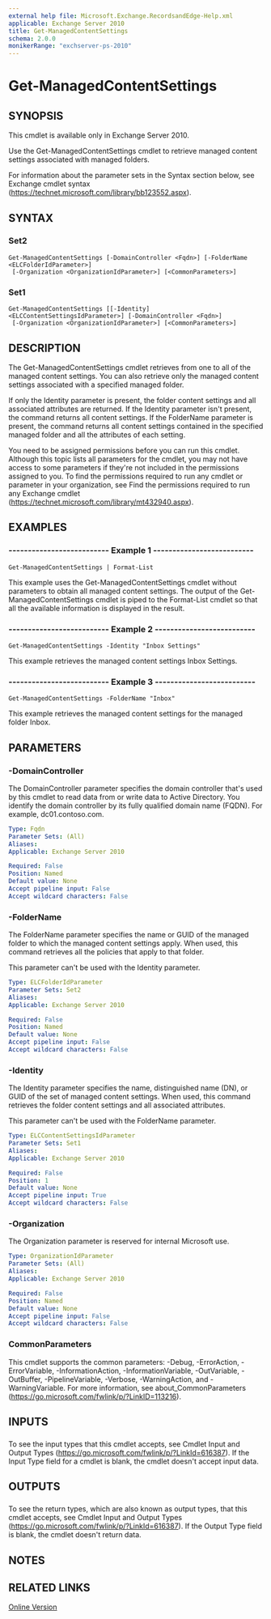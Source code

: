 ```yaml
---
external help file: Microsoft.Exchange.RecordsandEdge-Help.xml
applicable: Exchange Server 2010
title: Get-ManagedContentSettings
schema: 2.0.0
monikerRange: "exchserver-ps-2010"
---
```


# Get-ManagedContentSettings

## SYNOPSIS
This cmdlet is available only in Exchange Server 2010.

Use the Get-ManagedContentSettings cmdlet to retrieve managed content settings associated with managed folders.

For information about the parameter sets in the Syntax section below, see Exchange cmdlet syntax (https://technet.microsoft.com/library/bb123552.aspx).

## SYNTAX

### Set2
```
Get-ManagedContentSettings [-DomainController <Fqdn>] [-FolderName <ELCFolderIdParameter>]
 [-Organization <OrganizationIdParameter>] [<CommonParameters>]
```

### Set1
```
Get-ManagedContentSettings [[-Identity] <ELCContentSettingsIdParameter>] [-DomainController <Fqdn>]
 [-Organization <OrganizationIdParameter>] [<CommonParameters>]
```

## DESCRIPTION
The Get-ManagedContentSettings cmdlet retrieves from one to all of the managed content settings. You can also retrieve only the managed content settings associated with a specified managed folder.

If only the Identity parameter is present, the folder content settings and all associated attributes are returned. If the Identity parameter isn't present, the command returns all content settings. If the FolderName parameter is present, the command returns all content settings contained in the specified managed folder and all the attributes of each setting.

You need to be assigned permissions before you can run this cmdlet. Although this topic lists all parameters for the cmdlet, you may not have access to some parameters if they're not included in the permissions assigned to you. To find the permissions required to run any cmdlet or parameter in your organization, see Find the permissions required to run any Exchange cmdlet (https://technet.microsoft.com/library/mt432940.aspx).

## EXAMPLES

### -------------------------- Example 1 --------------------------
```
Get-ManagedContentSettings | Format-List
```

This example uses the Get-ManagedContentSettings cmdlet without parameters to obtain all managed content settings. The output of the Get-ManagedContentSettings cmdlet is piped to the Format-List cmdlet so that all the available information is displayed in the result.

### -------------------------- Example 2 --------------------------
```
Get-ManagedContentSettings -Identity "Inbox Settings"
```

This example retrieves the managed content settings Inbox Settings.

### -------------------------- Example 3 --------------------------
```
Get-ManagedContentSettings -FolderName "Inbox"
```

This example retrieves the managed content settings for the managed folder Inbox.

## PARAMETERS

### -DomainController
The DomainController parameter specifies the domain controller that's used by this cmdlet to read data from or write data to Active Directory. You identify the domain controller by its fully qualified domain name (FQDN). For example, dc01.contoso.com.

```yaml
Type: Fqdn
Parameter Sets: (All)
Aliases:
Applicable: Exchange Server 2010

Required: False
Position: Named
Default value: None
Accept pipeline input: False
Accept wildcard characters: False
```

### -FolderName
The FolderName parameter specifies the name or GUID of the managed folder to which the managed content settings apply. When used, this command retrieves all the policies that apply to that folder.

This parameter can't be used with the Identity parameter.

```yaml
Type: ELCFolderIdParameter
Parameter Sets: Set2
Aliases:
Applicable: Exchange Server 2010

Required: False
Position: Named
Default value: None
Accept pipeline input: False
Accept wildcard characters: False
```

### -Identity
The Identity parameter specifies the name, distinguished name (DN), or GUID of the set of managed content settings. When used, this command retrieves the folder content settings and all associated attributes.

This parameter can't be used with the FolderName parameter.

```yaml
Type: ELCContentSettingsIdParameter
Parameter Sets: Set1
Aliases:
Applicable: Exchange Server 2010

Required: False
Position: 1
Default value: None
Accept pipeline input: True
Accept wildcard characters: False
```

### -Organization
The Organization parameter is reserved for internal Microsoft use.

```yaml
Type: OrganizationIdParameter
Parameter Sets: (All)
Aliases:
Applicable: Exchange Server 2010

Required: False
Position: Named
Default value: None
Accept pipeline input: False
Accept wildcard characters: False
```

### CommonParameters
This cmdlet supports the common parameters: -Debug, -ErrorAction, -ErrorVariable, -InformationAction, -InformationVariable, -OutVariable, -OutBuffer, -PipelineVariable, -Verbose, -WarningAction, and -WarningVariable. For more information, see about_CommonParameters (https://go.microsoft.com/fwlink/p/?LinkID=113216).

## INPUTS

###  
To see the input types that this cmdlet accepts, see Cmdlet Input and Output Types (https://go.microsoft.com/fwlink/p/?LinkId=616387). If the Input Type field for a cmdlet is blank, the cmdlet doesn't accept input data.

## OUTPUTS

###  
To see the return types, which are also known as output types, that this cmdlet accepts, see Cmdlet Input and Output Types (https://go.microsoft.com/fwlink/p/?LinkId=616387). If the Output Type field is blank, the cmdlet doesn't return data.

## NOTES

## RELATED LINKS

[Online Version](https://technet.microsoft.com/library/08082cfe-b820-493e-bddd-a0befb465972.aspx)

